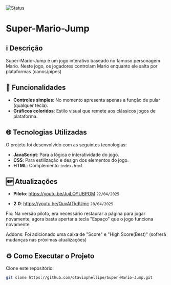![Status](https://img.shields.io/badge/Status-Possiveis%20Alterações-yellow)

# Super-Mario-Jump 

## ℹ️ Descrição

Super-Mario-Jump é um jogo interativo baseado no famoso personagem Mario. Neste jogo, os jogadores controlam Mario enquanto ele salta por plataformas (canos/pipes)

## 🔎 Funcionalidades

- **Controles simples**: No momento apresenta apenas a função de pular (qualquer tecla).
- **Gráficos coloridos**: Estilo visual que remete aos clássicos jogos de plataforma.

## 🌐 Tecnologias Utilizadas

O projeto foi desenvolvido com as seguintes tecnologias:

- **JavaScript**: Para a lógica e interatividade do jogo.
- **CSS**: Para estilização e design dos elementos do jogo.
- **HTML**: Complemento ``index.html``

## 🆕 Atualizações

- **Piloto**: https://youtu.be/JujLOYUBPOM ``22/04/2025``

- **2.0**: https://youtu.be/QuvAtTkdUmc ``28/04/2025``

 Fix: Na versão piloto, era necessário restaurar a página para jogar novamente, agora basta apertar a tecla "Espaço" que o jogo funciona novamente.

 Addons: Foi adicionado uma caixa de "Score" e "High Score(Best)" (sofrerá mudanças nas próximas atualizações)

## ⚙️ Como Executar o Projeto

Clone este repositório:
   ```bash
   git clone https://github.com/otaviophellipe/Super-Mario-Jump.git
